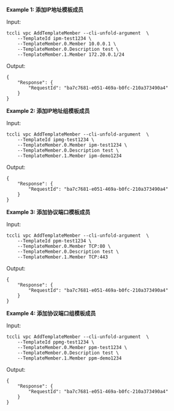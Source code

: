 **Example 1: 添加IP地址模板成员**



Input: 

```
tccli vpc AddTemplateMember --cli-unfold-argument  \
    --TemplateId ipm-test1234 \
    --TemplateMember.0.Member 10.0.0.1 \
    --TemplateMember.0.Description test \
    --TemplateMember.1.Member 172.20.0.1/24
```

Output: 
```
{
    "Response": {
        "RequestId": "ba7c7681-e051-469a-b0fc-210a373490a4"
    }
}
```

**Example 2: 添加IP地址组模板成员**



Input: 

```
tccli vpc AddTemplateMember --cli-unfold-argument  \
    --TemplateId ipmg-test1234 \
    --TemplateMember.0.Member ipm-test1234 \
    --TemplateMember.0.Description test \
    --TemplateMember.1.Member ipm-demo1234
```

Output: 
```
{
    "Response": {
        "RequestId": "ba7c7681-e051-469a-b0fc-210a373490a4"
    }
}
```

**Example 3: 添加协议端口模板成员**



Input: 

```
tccli vpc AddTemplateMember --cli-unfold-argument  \
    --TemplateId ppm-test1234 \
    --TemplateMember.0.Member TCP:80 \
    --TemplateMember.0.Description test \
    --TemplateMember.1.Member TCP:443
```

Output: 
```
{
    "Response": {
        "RequestId": "ba7c7681-e051-469a-b0fc-210a373490a4"
    }
}
```

**Example 4: 添加协议端口组模板成员**



Input: 

```
tccli vpc AddTemplateMember --cli-unfold-argument  \
    --TemplateId ppmg-test1234 \
    --TemplateMember.0.Member ppm-test1234 \
    --TemplateMember.0.Description test \
    --TemplateMember.1.Member ppm-demo1234
```

Output: 
```
{
    "Response": {
        "RequestId": "ba7c7681-e051-469a-b0fc-210a373490a4"
    }
}
```

